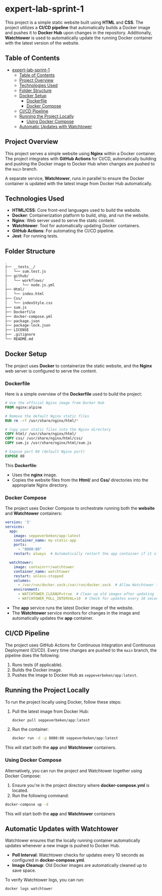 # expert-lab-sprint-1

This project is a simple static website built using **HTML** and **CSS**. The project utilizes a **CI/CD pipeline** that automatically builds a Docker image and pushes it to **Docker Hub** upon changes in the repository. Additionally, **Watchtower** is used to automatically update the running Docker container with the latest version of the website.

## Table of Contents

- [expert-lab-sprint-1](#expert-lab-sprint-1)
  - [Table of Contents](#table-of-contents)
  - [Project Overview](#project-overview)
  - [Technologies Used](#technologies-used)
  - [Folder Structure](#folder-structure)
  - [Docker Setup](#docker-setup)
    - [Dockerfile](#dockerfile)
    - [Docker Compose](#docker-compose)
  - [CI/CD Pipeline](#cicd-pipeline)
  - [Running the Project Locally](#running-the-project-locally)
    - [Using Docker Compose](#using-docker-compose)
  - [Automatic Updates with Watchtower](#automatic-updates-with-watchtower)

## Project Overview

This project serves a simple website using **Nginx** within a Docker container. The project integrates with **GitHub Actions** for CI/CD, automatically building and pushing the Docker image to Docker Hub when changes are pushed to the `main` branch.

A separate service, **Watchtower**, runs in parallel to ensure the Docker container is updated with the latest image from Docker Hub automatically.

## Technologies Used

- **HTML/CSS**: Core front-end languages used to build the website.
- **Docker**: Containerization platform to build, ship, and run the website.
- **Nginx**: Web server used to serve the static content.
- **Watchtower**: Tool for automatically updating Docker containers.
- **GitHub Actions**: For automating the CI/CD pipeline.
- **Jest**: For running tests.

## Folder Structure

```bash
.
├── __tests__/
│   └── sum.test.js
├── github/
│   └── workflows/
│       └── node.js.yml
├── Html/
│   └── index.html
├── Css/
│   └── indexStyle.css
├── sum.js
├── Dockerfile
├── docker-compose.yml
├── package.json
├── package-lock.json
├── LICENSE
├── .gitignore
└── README.md
```
## Docker Setup

The project uses **Docker** to containerize the static website, and the **Nginx** web server is configured to serve the content.

### Dockerfile

Here is a simple overview of the **Dockerfile** used to build the project:
```dockerfile
# Use the official Nginx image from Docker Hub
FROM nginx:alpine

# Remove the default Nginx static files
RUN rm -rf /usr/share/nginx/html/*

# Copy your static files into the Nginx directory
COPY html/ /usr/share/nginx/html/
COPY css/ /usr/share/nginx/html/css/
COPY sum.js /usr/share/nginx/html/sum.js

# Expose port 80 (default Nginx port)
EXPOSE 80
```
This **Dockerfile**:
- Uses the **nginx** image.
- Copies the website files from the **Html/** and **Css/** directories into the appropriate Nginx directory.

### Docker Compose

The project uses Docker Compose to orchestrate running both the **website** and **Watchtower** containers:

```yaml
version: '3'
services:
  app:
    image: seppeverbeken/app:latest
    container_name: my-static-app
    ports:
      - "8080:80"
    restart: always  # Automatically restart the app container if it stops

  watchtower:
    image: containrrr/watchtower
    container_name: watchtower
    restart: unless-stopped
    volumes:
      - /var/run/docker.sock:/var/run/docker.sock  # Allow Watchtower to interact with the Docker daemon
    environment:
      - WATCHTOWER_CLEANUP=true  # Clean up old images after updating
      - WATCHTOWER_POLL_INTERVAL=10  # Check for updates every 10 seconds
```
- The **app** service runs the latest Docker image of the website.
- The **Watchtower** service monitors for changes in the image and automatically updates the **app** container.

## CI/CD Pipeline

The project uses GitHub Actions for Continuous Integration and Continuous Deployment (CI/CD). Every time changes are pushed to the `main` branch, the pipeline does the following:

1. Runs tests (if applicable).
2. Builds the Docker image.
3. Pushes the image to Docker Hub as `seppeverbeken/app:latest`.

## Running the Project Locally
To run the project locally using Docker, follow these steps:

1. Pull the latest image from Docker Hub:
   ```bash
   docker pull seppeverbeken/app:latest
   ```
2. Run the container:
   ```bash
   docker run -d -p 8080:80 seppeverbeken/app:latest
   ```
This will start both the **app** and **Watchtower** containers.

### Using Docker Compose

Alternatively, you can run the project and Watchtower together using Docker Compose:

1. Ensure you're in the project directory where **docker-compose.yml** is located.
2. Run the following command:
```bash
docker-compose up -d
```
This will start both the **app** and **Watchtower** containers

## Automatic Updates with Watchtower

Watchtower ensures that the locally running container automatically updates whenever a new image is pushed to Docker Hub.

- **Poll Interval**: Watchtower checks for updates every 10 seconds as configured in **docker-compose.yml**.
- **Image Cleanup**: Old Docker images are automatically cleaned up to save space.

To verify Watchtower logs, you can run:
```bash
docker logs watchtower
```